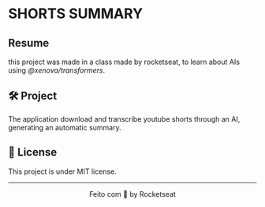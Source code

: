 # SHORTS SUMMARY

## Resume
this project was made in a class made by rocketseat, to learn about AIs using _@xenova/transformers_.

## 🛠 Project
The application download and transcribe youtube shorts through an AI, generating an automatic summary.

## 📃 License
This project is under MIT license.

---

<p align="center">
  Feito com 💜 by Rocketseat
</p>


